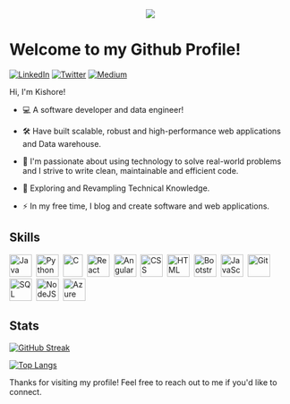 <div align="center">
  <img src="https://media.giphy.com/media/qgQUggAC3Pfv687qPC/giphy.gif"/>
</div>

# Welcome to my Github Profile!

[![LinkedIn](https://img.shields.io/badge/LinkedIn-%230077B5.svg?&style=for-the-badge&logo=linkedin&logoColor=white)](https://www.linkedin.com/in/iamkish0re) [![Twitter](https://img.shields.io/badge/Twitter-%231DA1F2.svg?&style=for-the-badge&logo=twitter&logoColor=white)](https://twitter.com/iamkish0re) [![Medium](https://img.shields.io/badge/Medium-%2312100E.svg?&style=for-the-badge&logo=medium&logoColor=white)](https://medium.com/@iamkish0re)

Hi, I'm Kishore! 
- :computer: A software developer and data engineer! 

- :hammer_and_wrench: Have built scalable, robust and high-performance web applications and Data warehouse. 

- :star2: I'm passionate about using technology to solve real-world problems and I strive to write clean, maintainable and efficient code.

- :seedling: Exploring and Revampling Technical Knowledge.

- :zap: In my free time, I blog and create software and web applications.


## Skills

<div>
  <img src="https://cdn-icons-png.flaticon.com/512/5968/5968282.png" title="Java" alt="Java" width="40" height="40"/>&nbsp;
  <img src="https://cdn-icons-png.flaticon.com/512/5968/5968350.png" title="Python" alt="Python" width="40" height="40"/>&nbsp;
  <img src="https://upload.wikimedia.org/wikipedia/commons/thumb/1/18/C_Programming_Language.svg/570px-C_Programming_Language.svg.png?20201031132917" title="C" alt="C" width="35" height="40"/>&nbsp;
  <img src="https://pbs.twimg.com/profile_images/446356636710363136/OYIaJ1KK_400x400.png" title="React" alt="React" width="40" height="40"/>&nbsp;
  <img src="https://upload.wikimedia.org/wikipedia/commons/thumb/c/cf/Angular_full_color_logo.svg/1200px-Angular_full_color_logo.svg.png" title="Angular" alt="Angular" width="40" height="40"/>&nbsp;
  <img src="https://cdn-icons-png.flaticon.com/512/919/919826.png"  title="CSS3" alt="CSS" width="40" height="40"/>&nbsp;
  <img src="https://cdn-icons-png.flaticon.com/512/5968/5968267.png" title="HTML5" alt="HTML" width="40" height="40"/>&nbsp;
  <img src="https://cdn-icons-png.flaticon.com/512/5968/5968672.png" title="Bootstrap" alt="Bootstrap" width="40" height="40"/>&nbsp;
  <img src="https://cdn-icons-png.flaticon.com/512/5968/5968292.png" title="JavaScript" alt="JavaScript" width="40" height="40"/>&nbsp;
  <img src="https://cdn-icons-png.flaticon.com/512/4494/4494740.png" title="Git" **alt="Git" width="40" height="40"/>
  <img src="https://cdn-icons-png.flaticon.com/512/4248/4248443.png" title="SQL" alt="SQL" width="40" height="40"/>&nbsp;
  <img src="https://cdn-icons-png.flaticon.com/512/919/919825.png" title="NodeJS" alt="NodeJS" width="40" height="40"/>&nbsp;
  <img src="https://cdn-icons-png.flaticon.com/512/873/873107.png" title="Azure" alt="Azure" width="40" height="40"/>&nbsp;  
</div>

## Stats

[![GitHub Streak](https://streak-stats.demolab.com?user=iamkish0re&&theme=dark&border_radius=30)](https://git.io/streak-stats) 

[![Top Langs](https://github-readme-stats.vercel.app/api/top-langs/?username=iamkish0re&hide_progress=true&theme=dark&border_radius=30)](https://github.com/anuraghazra/github-readme-stats)

<!-- [![Top Langs](https://github-readme-stats.vercel.app/api/top-langs/?username=iamkish0re&layout=compact&theme=dark&border_radius=30)](https://github.com/anuraghazra/github-readme-stats) -->


Thanks for visiting my profile! Feel free to reach out to me if you'd like to connect.
